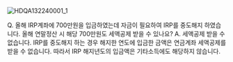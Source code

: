 
![HDQA132240001_1](HDQA132240001_1.jpg)

Q. 올해 IRP계좌에 700만원을 입금하였는데 자금이 필요하여 IRP를 중도해지 하였습니다. 올해 연말정산 시 해당 700만원도 세액공제 받을 수 있나요?
A. 세액공제 받을 수 없습니다. IRP를 중도해지 하는 경우 해지한 연도에 입금한 금액은 연금계좌 세액공제를 받을 수 없습니다. 따라서 IRP 해지년도의 입금액은 기타소득에도 해당하지 않습니다.
